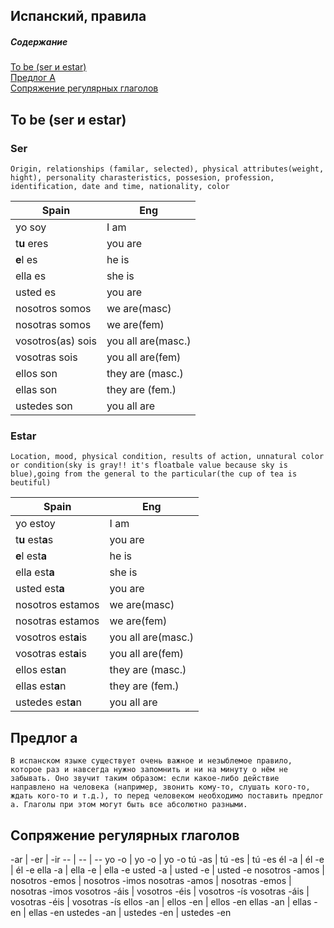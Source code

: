 Испанский, правила
---------------------

##### Содержание  
[To be (ser и estar)](#tobe)  
[Предлог А](#predlog_a)  
[Сопряжение регулярных глаголов](#conjugation_of_regular_verbs)


<a name="tobe"><h2>To be (ser и estar)</h2></a>
### Ser
`
Origin, relationships (familar, selected), physical attributes(weight, hight), personality charasteristics, possesion, profession, identification, date and time, nationality, color
`

Spain|Eng 
-- | --
yo soy | I am
t**u** eres | you are
**e**l es | he is
ella es | she is
usted es | you are
nosotros somos | we are(masc)
nosotras somos | we are(fem)
vosotros(as) sois | you all are(masc.)
vosotras sois | you all are(fem)
ellos son | they are (masc.)
ellas son | they are (fem.)
ustedes son | you all are

### Estar
`
Location, mood, physical condition, results of action, unnatural color or condition(sky is gray!! it's floatbale value because sky is blue),going from the general to the particular(the cup of tea is beutiful) 
`

Spain | Eng
--- | ---
yo estoy | I am
t**u** est**a**s | you are	
**e**l est**a**	| he is	
ella est**a**	| she is	
usted est**a** | you are	
nosotros estamos | we are(masc)
nosotras estamos | we are(fem)
vosotros est**a**is | you all are(masc.)
vosotras est**a**is | you all are(fem)
ellos est**a**n	| they are (masc.)
ellas est**a**n	| they are (fem.)
ustedes est**a**n	| you all are

<a name="predlog_a"><h2>Предлог а</h2></a>
`В испанском языке существует очень важное и незыблемое правило, которое раз и навсегда нужно запомнить и ни на минуту о нём не забывать. Оно звучит таким образом: если какое-либо действие направлено на человека (например, звонить кому-то, слушать кого-то, ждать кого-то и т.д.), то перед человеком необходимо поставить предлог a. Глаголы при этом могут быть все абсолютно разными.`

<a name="conjugation_of_regular_verbs"><h2>Сопряжение регулярных глаголов</h2></a>
-ar | -er | -ir
-- | -- | --
yo -o | yo -o | yo -o
tú -as | tú -es | tú -es
él -a | él -e | él -e
ella -a | ella -e | ella -e
usted -a | usted -e | usted -e
nosotros -amos | nosotros -emos | nosotros -imos
nosotras -amos | nosotras -emos | nosotras -imos
vosotros -áis | vosotros -éis | vosotros -ís
vosotras -áis | vosotras -éis | vosotras -ís
ellos -an | ellos -en | ellos -en
ellas -an | ellas -en | ellas -en
ustedes -an | ustedes -en | ustedes -en







